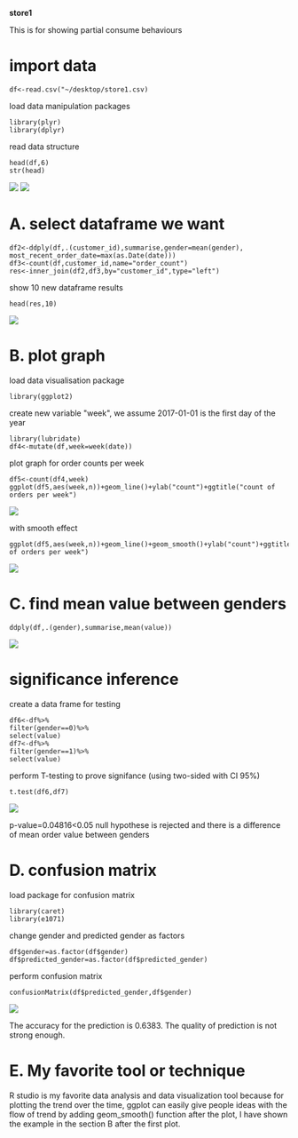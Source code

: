 **store1**

This is for showing partial consume behaviours

# import data
```
df<-read.csv("~/desktop/store1.csv)
```
load data manipulation packages
```
library(plyr)
library(dplyr)
```
read data structure
```
head(df,6)
str(head)
```
![](https://github.com/alansiu1929/store1/blob/master/head6.png)
![](https://github.com/alansiu1929/store1/blob/master/str.png)

# A. select dataframe we want
```
df2<-ddply(df,.(customer_id),summarise,gender=mean(gender), most_recent_order_date=max(as.Date(date)))
df3<-count(df,customer_id,name="order_count")
res<-inner_join(df2,df3,by="customer_id",type="left")
```
show 10 new dataframe results
```
head(res,10)
```
![](https://github.com/alansiu1929/store1/blob/master/dateframe.png)

# B. plot graph

load data visualisation package
```
library(ggplot2)
```

create new variable "week", we assume 2017-01-01 is the first day of the year
```
library(lubridate)
df4<-mutate(df,week=week(date))
```

plot graph for order counts per week
```
df5<-count(df4,week)
ggplot(df5,aes(week,n))+geom_line()+ylab("count")+ggtitle("count of orders per week")
```
![](https://github.com/alansiu1929/store1/blob/master/Rplot01.png)

with smooth effect
```
ggplot(df5,aes(week,n))+geom_line()+geom_smooth()+ylab("count")+ggtitle("count of orders per week")
```
![](https://github.com/alansiu1929/store1/blob/master/Rplot02.png)

# C. find mean value between genders
```
ddply(df,.(gender),summarise,mean(value))
```
![](https://github.com/alansiu1929/store1/blob/master/mean%20value.png)

# significance inference
create a data frame for testing
```
df6<-df%>%
filter(gender==0)%>%
select(value)
df7<-df%>%
filter(gender==1)%>%
select(value)
```
perform T-testing to prove signifance (using two-sided with CI 95%)
```
t.test(df6,df7)
```
![](https://github.com/alansiu1929/store1/blob/master/t-test.png)

p-value=0.04816<0.05
null hypothese is rejected and there is a difference of mean order value between genders

# D. confusion matrix
load package for confusion matrix
```
library(caret)
library(e1071)
```
change gender and predicted gender as factors
```
df$gender=as.factor(df$gender)
df$predicted_gender=as.factor(df$predicted_gender)
```
perform confusion matrix
```
confusionMatrix(df$predicted_gender,df$gender)
```
![](https://github.com/alansiu1929/store1/blob/master/confusion%20matrix.png)

The accuracy for the prediction is 0.6383. The quality of prediction is not strong enough.

# E. My favorite tool or technique
R studio is my favorite data analysis and data visualization tool because for plotting the trend over the time, ggplot can easily give people ideas with the flow of trend by adding geom_smooth() function after the plot, I have shown the example in the section B after the first plot.

